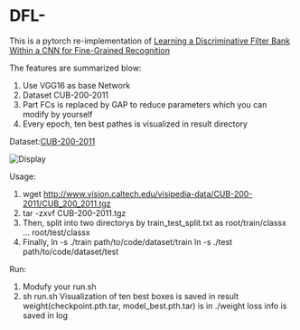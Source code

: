 # DFL-
This is a pytorch re-implementation of [Learning a Discriminative Filter Bank Within a CNN for Fine-Grained Recognition](https://arxiv.org/pdf/1611.09932.pdf) 

The features are summarized blow:
1. Use VGG16 as base Network
2. Dataset CUB-200-2011
3. Part FCs is replaced by GAP to reduce parameters which you can modify by yourself
4. Every epoch, ten best pathes is visualized in result directory

Dataset:[CUB-200-2011](http://www.vision.caltech.edu/visipedia/CUB-200-2011.html)

![Display](https://www.researchgate.net/profile/Xiangteng_He/publication/320032994/figure/fig1/AS:542681248288768@1506396700557/Examples-of-CUB-200-2011-dataset-1-First-row-shows-large-variance-in-the-same.png)

Usage:
1. wget http://www.vision.caltech.edu/visipedia-data/CUB-200-2011/CUB_200_2011.tgz
2. tar -zxvf CUB-200-2011.tgz
3. Then, split into two directorys by train_test_split.txt as 
  root/train/classx
  ...
  root/test/classx
4. Finally, 
ln -s ./train path/to/code/dataset/train
ln -s ./test  path/to/code/dataset/test

Run:
1. Modufy your run.sh 
2. sh run.sh
Visualization of ten best boxes is saved in result
weight(checkpoint.pth.tar, model_best.pth.tar) is in ./weight
loss info is saved in log


